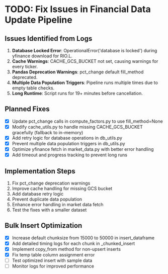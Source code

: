 # TODO: Fix Issues in Financial Data Update Pipeline

## Issues Identified from Logs
1. **Database Locked Error**: OperationalError('database is locked') during yfinance download for RIO.L.
2. **Cache Warnings**: CACHE_GCS_BUCKET not set, causing warnings for every ticker.
3. **Pandas Deprecation Warnings**: pct_change default fill_method deprecated.
4. **Multiple Data Population Triggers**: Pipeline runs multiple times due to empty table checks.
5. **Long Runtime**: Script runs for 19+ minutes before cancellation.

## Planned Fixes
- [x] Update pct_change calls in compute_factors.py to use fill_method=None
- [x] Modify cache_utils.py to handle missing CACHE_GCS_BUCKET gracefully (fallback to in-memory)
- [x] Add retry logic for database operations in db_utils.py
- [x] Prevent multiple data population triggers in db_utils.py
- [x] Optimize yfinance fetch in market_data.py with better error handling
- [x] Add timeout and progress tracking to prevent long runs

## Implementation Steps
1. Fix pct_change deprecation warnings
2. Improve cache handling for missing GCS bucket
3. Add database retry logic
4. Prevent duplicate data population
5. Enhance error handling in market data fetch
6. Test the fixes with a smaller dataset

## Bulk Insert Optimization
- [x] Increase default chunksize from 15000 to 50000 in insert_dataframe
- [x] Add detailed timing logs for each chunk in _chunked_insert
- [x] Implement copy_from method for non-upsert inserts
- [x] Fix temp table column assignment error
- [ ] Test optimized insert with sample data
- [ ] Monitor logs for improved performance
